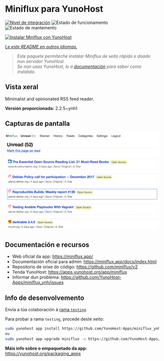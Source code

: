 <!--
NOTA: Este README foi creado automáticamente por <https://github.com/YunoHost/apps/tree/master/tools/readme_generator>
NON debe editarse manualmente.
-->

# Miniflux para YunoHost

[![Nivel de integración](https://apps.yunohost.org/badge/integration/miniflux)](https://ci-apps.yunohost.org/ci/apps/miniflux/)
![Estado de funcionamento](https://apps.yunohost.org/badge/state/miniflux)
![Estado de mantemento](https://apps.yunohost.org/badge/maintained/miniflux)

[![Instalar Miniflux con YunoHost](https://install-app.yunohost.org/install-with-yunohost.svg)](https://install-app.yunohost.org/?app=miniflux)

*[Le este README en outros idiomas.](./ALL_README.md)*

> *Este paquete permíteche instalar Miniflux de xeito rápido e doado nun servidor YunoHost.*  
> *Se non usas YunoHost, le a [documentación](https://yunohost.org/install) para saber como instalalo.*

## Vista xeral

Minimalist and opinionated RSS feed reader.

**Versión proporcionada:** 2.2.5~ynh1

## Capturas de pantalla

![Captura de pantalla de Miniflux](./doc/screenshots/overview.png)

## Documentación e recursos

- Web oficial da app: <https://miniflux.app/>
- Documentación oficial para admin: <https://miniflux.app/docs/index.html>
- Repositorio de orixe do código: <https://github.com/miniflux/v2>
- Tenda YunoHost: <https://apps.yunohost.org/app/miniflux>
- Informar dun problema: <https://github.com/YunoHost-Apps/miniflux_ynh/issues>

## Info de desenvolvemento

Envía a túa colaboración á [rama `testing`](https://github.com/YunoHost-Apps/miniflux_ynh/tree/testing).

Para probar a rama `testing`, procede deste xeito:

```bash
sudo yunohost app install https://github.com/YunoHost-Apps/miniflux_ynh/tree/testing --debug
ou
sudo yunohost app upgrade miniflux -u https://github.com/YunoHost-Apps/miniflux_ynh/tree/testing --debug
```

**Máis info sobre o empaquetado da app:** <https://yunohost.org/packaging_apps>
